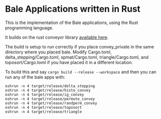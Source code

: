 # Bale Applications written in Rust

This is the implementation of the Bale applications, using the Rust
programming language.

It builds on the rust conveyor library [available
here](https://github.com/wwc559/convey_private). 

The build is setup to run correctly if you place convey_private
in the same directory where you placed bale.  Modify Cargo.toml,
delta_stepping/Cargo.toml, spmat/Cargo.toml, triangle/Cargo.toml, 
and toposort/Cargo.toml if you have placed it in a different location.

To build this and say `cargo build --release --workspace` and then you can 
run any of the bale apps with:

```
oshrun -n 4 target/release/delta_stepping
oshrun -n 4 target/release/histo_convey
oshrun -n 4 target/release/ig_convey
oshrun -n 4 target/release/permute_convey
oshrun -n 4 target/release/randperm_convey
oshrun -n 4 target/release/toposort
oshrun -n 4 target/release/triangle
```



